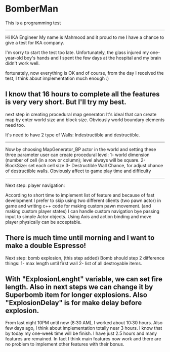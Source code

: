 # BomberMan
This is a programming test

------------------------------------------------------
Hi IKA Engineer
My name is Mahmood and it proud to me I have a chance to give a test for IKA company.

I'm sorry to start the test too late.
Unfortunately, the glass injured my one-year-old boy's hands and I spent the few days at the hospital and my brain didn't work well.

fortunately, now everything is OK and of course, from the day I received the test, I think about implementation much enough :)

I know that 16 hours to complete all the features is very very short. But I'll try my best.
------------------------------------------------------

next step in creating procedural map generator:
It's ideal that can create map by enter world size and block size.  Obviously world boundary elements need too.
 
It's need to have 2 type of Walls: Indestructible and destructible.

------------------------------------------------------
Now by choosing MapGenerator_BP actor in the world and setting  these three parameter user can create procedural level:
1- world dimension (number of cell (in a row or column); level always will be square.
2- BlockSize: set each cell size
3- Destructible Wall Chance, for adjust chance of destructible walls. Obviously affect to game play time and difficulty

------------------------------------------------------
Next step: player navigation:
 
According to short time to implement list of feature and because of fast development I prefer to skip using two different clients (two pawn actor) in game and writing c++ code for making custom pawn movement. (and making custom player states) I can handle custom navigation bye passing input to simple Actor objects. Using Axis and action binding and move player physically can be acceptable.

There is much time until morning and I want to make a double Espresso!
------------------------------------------------------
Next step: bomb explosion, (this step added)
Bomb should step 2 difference things: 1- max length until first wall 2- list of all destroyable items.

With "ExplosionLenght" variable, we can set fire length. Also in next steps we can change it by Superbomb item for longer explosions. 
Also "ExplosionDelay" is for make delay before explosion.
------------------------------------------------------

From last night 10PM until now (8:30 AM), I worked about 10:30 hours. Also few days ago, I think about implementation totally near 3 hours.
I know that by today my one-week time will be finish. I have just 2.5 hours and many features are remained. 
In fact I think main features now work and there are no problem to implement other features with their bonus.






